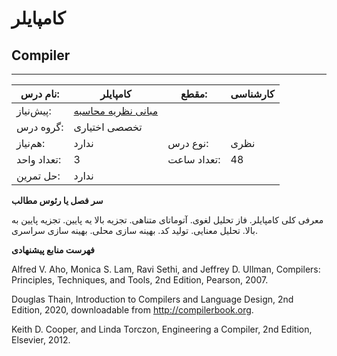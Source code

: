 # کامپایلر
## Compiler
_______________________________________________________________________________
| نام درس:    | کامپایلر                                                                      | مقطع:       | کارشناسی      |
| ----------- | ----------------------------------------------------------------------------- | ----------- | ------------- |
| پیش‌نیاز:   | [مبانی نظریه محاسبه](mandatory/Introduction-to-The-theory-of-Computation.md)
 | گروه درس:   | تخصصی اختیاری |
| هم‌نیاز:    | ندارد                                                                         | نوع درس:    | نظری          |
| تعداد واحد: | 3                                                                             | تعداد ساعت: | 48            |
| حل تمرین:   |  ندارد                                                                        |             |               |

**سر فصل یا رئوس مطالب**

معرفی کلی کامپایلر. فاز تحلیل لغوی. آتوماتای متناهی. تجزیه بالا یه پایین. تجزیه پایین به بالا. تحلیل معنایی. تولید کد. بهینه سازی محلی. بهینه سازی سراسری.

**فهرست منابع پیشنهادی**

Alfred V. Aho, Monica S. Lam, Ravi Sethi, and Jeffrey D. Ullman, Compilers: Principles, Techniques, and Tools, 2nd Edition, Pearson, 2007.

Douglas Thain, Introduction to Compilers and Language Design, 2nd Edition, 2020, downloadable from http://compilerbook.org.

Keith D. Cooper, and Linda Torczon, Engineering a Compiler, 2nd Edition, Elsevier, 2012.
